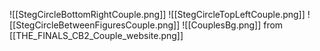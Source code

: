 
![[StegCircleBottomRightCouple.png]]
![[StegCircleTopLeftCouple.png]]
![[StegCircleBetweenFiguresCouple.png]]
![[CouplesBg.png]]
from [[THE_FINALS_CB2_Couple_website.png]]
